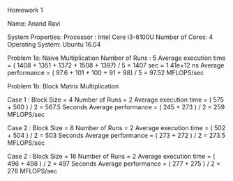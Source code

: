 Homework 1

Name: Anand Ravi

System Properties:
Processor : Intel Core i3-6100U
Number of Cores: 4
Operating System: Ubuntu 16.04

Problem 1a: Naive Multiplication
Number of Runs : 5
Average execution time = ( 1408 + 1351 + 1372 + 1508 + 1397) / 5 = 1407 sec = 1.41e+12 ns
Average performance = ( 97.6 + 101 + 100 + 91 + 98) / 5 = 97.52 MFLOPS/sec

Problem 1b: Block Matrix Multiplication

Case 1 : Block Size = 4
Number of Runs = 2
Average execution time = ( 575 + 560 ) / 2 = 567.5 Seconds
Average performance = ( 245 + 273 ) / 2 = 259 MFLOPS/sec

Case 2 : Block Size = 8
Number of Runs = 2
Average execution time = ( 502 + 504 ) / 2 = 503 Seconds
Average performance = ( 273 + 272 ) / 2 = 273.5 MFLOPS/sec

Case 2 : Block Size = 16
Number of Runs = 2
Average execution time = ( 496 + 498 ) / 2 = 497 Seconds
Average performance = ( 277 + 275 ) / 2 = 276 MFLOPS/sec